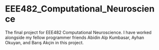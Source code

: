 # EEE482_Computational_Neuroscience
The final project for EEE482 Computational Neuroscience. I have worked alongside my fellow programmer friends Abidin Alp Kumbasar, Ayhan Okuyan, and Barış Akçin in this project.
